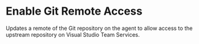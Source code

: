 # Enable Git Remote Access
Updates a remote of the Git repository on the agent to allow access to the upstream repository on Visual Studio Team Services.